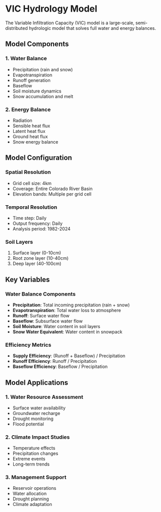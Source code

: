 # VIC Hydrology Model

The Variable Infiltration Capacity (VIC) model is a large-scale, semi-distributed hydrologic model that solves full water and energy balances.

## Model Components

### 1. Water Balance
- Precipitation (rain and snow)
- Evapotranspiration
- Runoff generation
- Baseflow
- Soil moisture dynamics
- Snow accumulation and melt

### 2. Energy Balance
- Radiation
- Sensible heat flux
- Latent heat flux
- Ground heat flux
- Snow energy balance

## Model Configuration

### Spatial Resolution
- Grid cell size: 4km
- Coverage: Entire Colorado River Basin
- Elevation bands: Multiple per grid cell

### Temporal Resolution
- Time step: Daily
- Output frequency: Daily
- Analysis period: 1982-2024

### Soil Layers
1. Surface layer (0-10cm)
2. Root zone layer (10-40cm)
3. Deep layer (40-100cm)

## Key Variables

### Water Balance Components
- **Precipitation**: Total incoming precipitation (rain + snow)
- **Evapotranspiration**: Total water loss to atmosphere
- **Runoff**: Surface water flow
- **Baseflow**: Subsurface water flow
- **Soil Moisture**: Water content in soil layers
- **Snow Water Equivalent**: Water content in snowpack

### Efficiency Metrics
- **Supply Efficiency**: (Runoff + Baseflow) / Precipitation
- **Runoff Efficiency**: Runoff / Precipitation
- **Baseflow Efficiency**: Baseflow / Precipitation

## Model Applications

### 1. Water Resource Assessment
- Surface water availability
- Groundwater recharge
- Drought monitoring
- Flood potential

### 2. Climate Impact Studies
- Temperature effects
- Precipitation changes
- Extreme events
- Long-term trends

### 3. Management Support
- Reservoir operations
- Water allocation
- Drought planning
- Climate adaptation 
